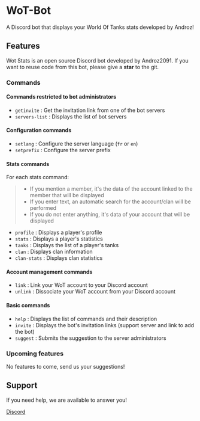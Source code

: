 # WoT-Bot

A Discord bot that displays your World Of Tanks stats developed by Androz!

## Features

Wot Stats is an open source Discord bot developed by Androz2091. If you want to reuse code from this bot, please give a **star** to the git.

### Commands

#### Commands restricted to bot administrators

- `getinvite` : Get the invitation link from one of the bot servers
- `servers-list` : Displays the list of bot servers

#### Configuration commands

- `setlang` : Configure the server language (`fr` or `en`)
- `setprefix` : Configure the server prefix

#### Stats commands

For each stats command:

> - If you mention a member, it's the data of the account linked to the member that will be displayed
> - If you enter text, an automatic search for the account/clan will be performed
> - If you do not enter anything, it's data of your account that will be displayed

- `profile` : Displays a player's profile
- `stats` : Displays a player's statistics
- `tanks` : Displays the list of a player's tanks
- `clan` : Displays clan information
- `clan-stats` : Displays clan statistics

#### Account management commands

- `link` : Link your WoT account to your Discord account
- `unlink` : Dissociate your WoT account from your Discord account

#### Basic commands

- `help` : Displays the list of commands and their description
- `invite` : Displays the bot's invitation links (support server and link to add the bot)
- `suggest` : Submits the suggestion to the server administrators

### Upcoming features

No features to come, send us your suggestions!

## Support

If you need help, we are available to answer you!

[Discord](https://discordapp.com/invite/wNY3y3r)
